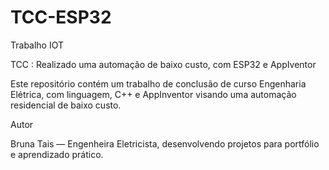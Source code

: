 # TCC-ESP32
Trabalho IOT
 
TCC : Realizado uma automação de baixo custo, com ESP32 e AppIventor

Este repositório contém um trabalho de conclusão de curso Engenharia Elétrica, com linguagem, C++ e AppInventor visando uma automação residencial de baixo custo.


Autor

Bruna Tais — Engenheira Eletricista, desenvolvendo projetos para portfólio e aprendizado prático.
